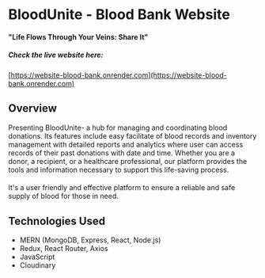 # BloodUnite - Blood Bank Website
#### "Life Flows Through Your Veins: Share It"
##### Check the live website here:
[https://website-blood-bank.onrender.com](https://website-blood-bank.onrender.com) 

## Overview
Presenting BloodUnite- a hub for managing and coordinating blood donations. Its features include easy facilitate of blood records and inventory management with detailed reports and analytics where user can access records of their past donations with date and time. Whether you are a donor, a recipient, or a healthcare professional, our platform provides the tools and information necessary to support this life-saving process.
####
 It's a user friendly and effective platform to ensure a reliable and safe supply of blood for those in need.

## Technologies Used
* MERN (MongoDB, Express, React, Node.js)
* Redux, React Router, Axios
* JavaScript
* Cloudinary
